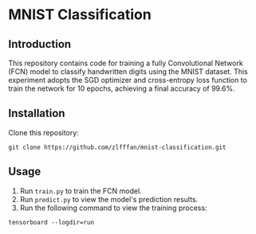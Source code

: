 # MNIST Classification

## Introduction
This repository contains code for training a fully Convolutional Network (FCN) model to classify handwritten digits using the MNIST dataset. This experiment adopts the SGD optimizer and cross-entropy loss function to train the network for 10 epochs, achieving a final accuracy of 99.6%.

## Installation
Clone this repository:
```
git clone https://github.com/zlfffan/mnist-classification.git
```

## Usage
1. Run `train.py` to train the FCN model.
2. Run `predict.py` to view the model's prediction results.
3. Run the following command to view the training process:
```
tensorboard --logdir=run
```
